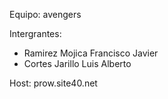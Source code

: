 Equipo: avengers

Intergrantes:
- Ramirez Mojica Francisco Javier
- Cortes Jarillo Luis Alberto

Host: prow.site40.net